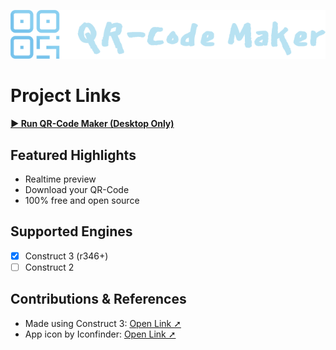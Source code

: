 ![header](https://raw.githubusercontent.com/AsagiiroStudio/QR-Code-Maker-Tool/main/Distribution/ReadmeHeader.png)

# Project Links
[**▶️ Run QR-Code Maker (Desktop Only)**](https://asagiirostudio.itch.io/qr-code-maker)

## Featured Highlights
- Realtime preview
- Download your QR-Code
- 100% free and open source

## Supported Engines
- [X] Construct 3 (r346+)
- [ ] Construct 2

## Contributions & References
- Made using Construct 3: [Open Link ➚](https://www.construct.net/)
- App icon by Iconfinder: [Open Link ➚](https://www.iconfinder.com/)
